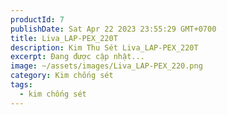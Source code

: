 ```yaml
---
productId: 7
publishDate: Sat Apr 22 2023 23:55:29 GMT+0700
title: Liva_LAP-PEX_220T
description: Kim Thu Sét Liva_LAP-PEX_220T
excerpt: Đang được cập nhật...
image: ~/assets/images/Liva_LAP-PEX_220.png
category: Kim chống sét
tags:
  - kim chống sét
---
```


